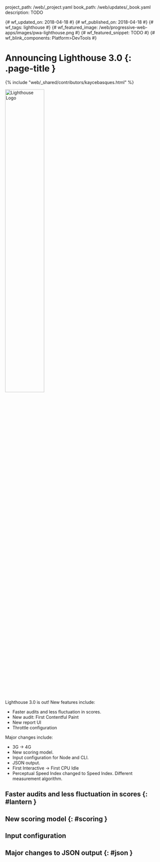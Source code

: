 project_path: /web/_project.yaml
book_path: /web/updates/_book.yaml
description: TODO

{# wf_updated_on: 2018-04-18 #}
{# wf_published_on: 2018-04-18 #}
{# wf_tags: lighthouse #}
{# wf_featured_image: /web/progressive-web-apps/images/pwa-lighthouse.png #}
{# wf_featured_snippet: TODO #}
{# wf_blink_components: Platform>DevTools #}

# Announcing Lighthouse 3.0 {: .page-title }

{% include "web/_shared/contributors/kaycebasques.html" %}

<img src="/web/progressive-web-apps/images/pwa-lighthouse.png"
     style="height:auto;width:50%;"
     class="lighthouse-logo attempt-right" alt="Lighthouse Logo">

Lighthouse 3.0 is out! New features include:

* Faster audits and less fluctuation in scores.
* New audit: First Contentful Paint
* New report UI
* Throttle configuration

Major changes include:

* 3G -> 4G
* New scoring model.
* Input configuration for Node and CLI.
* JSON output.
* First Interactive -> First CPU Idle
* Perceptual Speed Index changed to Speed Index. Different measurement algorithm.

## Faster audits and less fluctuation in scores {: #lantern }

## New scoring model {: #scoring }

## Input configuration

## Major changes to JSON output {: #json }
